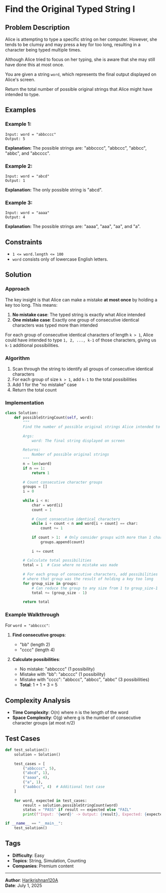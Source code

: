 # Find the Original Typed String I

## Problem Description

Alice is attempting to type a specific string on her computer. However, she tends to be clumsy and may press a key for too long, resulting in a character being typed multiple times.

Although Alice tried to focus on her typing, she is aware that she may still have done this at most once.

You are given a string `word`, which represents the final output displayed on Alice's screen.

Return the total number of possible original strings that Alice might have intended to type.

## Examples

### Example 1:
```
Input: word = "abbcccc"
Output: 5
```
**Explanation:** The possible strings are: "abbcccc", "abbccc", "abbcc", "abbc", and "abcccc".

### Example 2:
```
Input: word = "abcd"
Output: 1
```
**Explanation:** The only possible string is "abcd".

### Example 3:
```
Input: word = "aaaa"
Output: 4
```
**Explanation:** The possible strings are: "aaaa", "aaa", "aa", and "a".

## Constraints

- `1 <= word.length <= 100`
- `word` consists only of lowercase English letters.

## Solution

### Approach

The key insight is that Alice can make a mistake **at most once** by holding a key too long. This means:

1. **No mistake case**: The typed string is exactly what Alice intended
2. **One mistake case**: Exactly one group of consecutive identical characters was typed more than intended

For each group of consecutive identical characters of length `k > 1`, Alice could have intended to type `1, 2, ..., k-1` of those characters, giving us `k-1` additional possibilities.

### Algorithm

1. Scan through the string to identify all groups of consecutive identical characters
2. For each group of size `k > 1`, add `k-1` to the total possibilities
3. Add 1 for the "no mistake" case
4. Return the total count

### Implementation

```python
class Solution:
    def possibleStringCount(self, word):
        """
        Find the number of possible original strings Alice intended to type.
        
        Args:
            word: The final string displayed on screen
        
        Returns:
            Number of possible original strings
        """
        n = len(word)
        if n == 1:
            return 1
        
        # Count consecutive character groups
        groups = []
        i = 0
        
        while i < n:
            char = word[i]
            count = 1
            
            # Count consecutive identical characters
            while i + count < n and word[i + count] == char:
                count += 1
            
            if count > 1:  # Only consider groups with more than 1 character
                groups.append(count)
            
            i += count
        
        # Calculate total possibilities
        total = 1  # Case where no mistake was made
        
        # For each group of consecutive characters, add possibilities
        # where that group was the result of holding a key too long
        for group_size in groups:
            # Can reduce the group to any size from 1 to group_size-1
            total += (group_size - 1)
        
        return total
```

### Example Walkthrough

For `word = "abbcccc"`:

1. **Find consecutive groups**: 
   - "bb" (length 2)
   - "cccc" (length 4)

2. **Calculate possibilities**:
   - No mistake: "abbcccc" (1 possibility)
   - Mistake with "bb": "abcccc" (1 possibility)
   - Mistake with "cccc": "abbccc", "abbcc", "abbc" (3 possibilities)
   - **Total**: 1 + 1 + 3 = 5

## Complexity Analysis

- **Time Complexity**: O(n) where n is the length of the word
- **Space Complexity**: O(g) where g is the number of consecutive character groups (at most n/2)

## Test Cases

```python
def test_solution():
    solution = Solution()
    
    test_cases = [
        ("abbcccc", 5),
        ("abcd", 1),
        ("aaaa", 4),
        ("a", 1),
        ("aabbcc", 4)  # Additional test case
    ]
    
    for word, expected in test_cases:
        result = solution.possibleStringCount(word)
        status = "PASS" if result == expected else "FAIL"
        print(f"Input: '{word}' -> Output: {result}, Expected: {expected}, Status: {status}")

if __name__ == "__main__":
    test_solution()
```

## Tags

- **Difficulty**: Easy
- **Topics**: String, Simulation, Counting
- **Companies**: Premium content

---

**Author**: [Harikrishnan120A](https://github.com/Harikrishnan120A)  
**Date**: July 1, 2025
